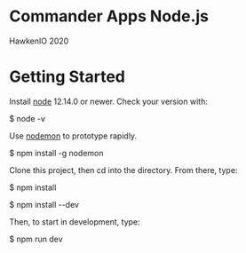 # Commander Apps Node.js

HawkenIO 2020

# Getting Started

Install [node](https://nodejs.org/en/download/) 12.14.0 or newer. Check your version with:

$ node -v

Use [nodemon](https://github.com/remy/nodemon) to prototype rapidly.

$ npm install -g nodemon

Clone this project, then cd into the directory. From there, type:

$ npm install

$ npm install --dev

Then, to start in development, type:

$ npm run dev
